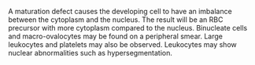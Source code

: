 A maturation defect causes the developing cell to have an imbalance between the cytoplasm and the nucleus. The result will be an RBC precursor with more cytoplasm compared to the nucleus. Binucleate cells and macro-ovalocytes may be found on a peripheral smear. Large leukocytes and platelets may also be observed. Leukocytes may show nuclear abnormalities such as hypersegmentation.